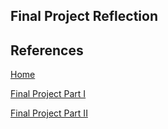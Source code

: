 ## Final Project Reflection

## References 

[Home](README.md)

[Final Project Part I](final_project_partI.md)

[Final Project Part II](final_project_partI.md)
